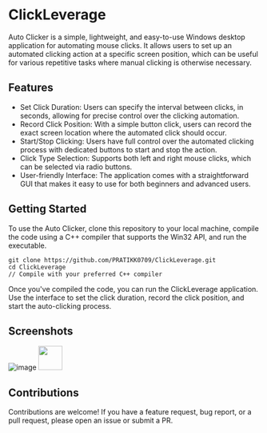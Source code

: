 # ClickLeverage

Auto Clicker is a simple, lightweight, and easy-to-use Windows desktop application for automating mouse clicks. It allows users to set up an automated clicking action at a specific screen position, which can be useful for various repetitive tasks where manual clicking is otherwise necessary.

## Features

- Set Click Duration: Users can specify the interval between clicks, in seconds, allowing for precise control over the clicking automation.
- Record Click Position: With a simple button click, users can record the exact screen location where the automated click should occur.
- Start/Stop Clicking: Users have full control over the automated clicking process with dedicated buttons to start and stop the action.
- Click Type Selection: Supports both left and right mouse clicks, which can be selected via radio buttons.
- User-friendly Interface: The application comes with a straightforward GUI that makes it easy to use for both beginners and advanced users.

## Getting Started

To use the Auto Clicker, clone this repository to your local machine, compile the code using a C++ compiler that supports the Win32 API, and run the executable.

```
git clone https://github.com/PRATIKK0709/ClickLeverage.git
cd ClickLeverage
// Compile with your preferred C++ compiler
```
Once you've compiled the code, you can run the ClickLeverage application. Use the interface to set the click duration, record the click position, and start the auto-clicking process.

## Screenshots

![image](https://github.com/PRATIKK0709/ClickLeverage/assets/139443204/9c6ed7f0-90d9-474e-ace1-0a45483958a7)
<img src="https://github.com/PRATIKK0709/ClickLeverage/assets/139443204/9c6ed7f0-90d9-474e-ace1-0a45483958a7" width="48">
## Contributions

Contributions are welcome! If you have a feature request, bug report, or a pull request, please open an issue or submit a PR.
